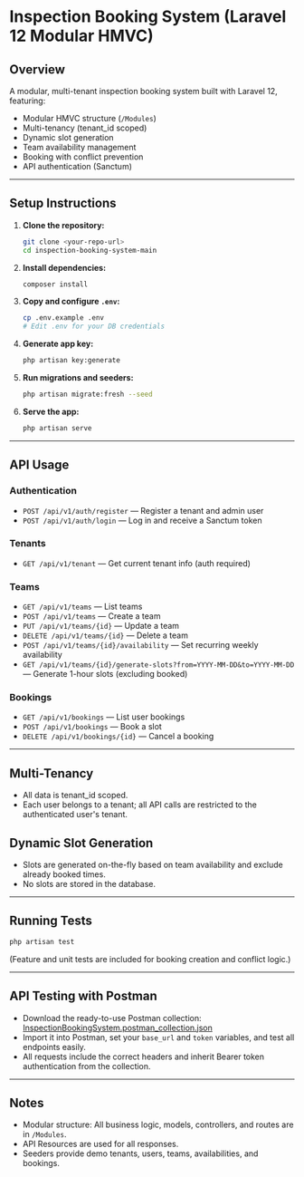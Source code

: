# Inspection Booking System (Laravel 12 Modular HMVC)

## Overview
A modular, multi-tenant inspection booking system built with Laravel 12, featuring:
- Modular HMVC structure (`/Modules`)
- Multi-tenancy (tenant_id scoped)
- Dynamic slot generation
- Team availability management
- Booking with conflict prevention
- API authentication (Sanctum)

---

## Setup Instructions

1. **Clone the repository:**
   ```bash
   git clone <your-repo-url>
   cd inspection-booking-system-main
   ```
2. **Install dependencies:**
   ```bash
   composer install
   ```
3. **Copy and configure `.env`:**
   ```bash
   cp .env.example .env
   # Edit .env for your DB credentials
   ```
4. **Generate app key:**
   ```bash
   php artisan key:generate
   ```
5. **Run migrations and seeders:**
   ```bash
   php artisan migrate:fresh --seed
   ```
6. **Serve the app:**
   ```bash
   php artisan serve
   ```

---

## API Usage

### **Authentication**
- `POST /api/v1/auth/register` — Register a tenant and admin user
- `POST /api/v1/auth/login` — Log in and receive a Sanctum token

### **Tenants**
- `GET /api/v1/tenant` — Get current tenant info (auth required)

### **Teams**
- `GET /api/v1/teams` — List teams
- `POST /api/v1/teams` — Create a team
- `PUT /api/v1/teams/{id}` — Update a team
- `DELETE /api/v1/teams/{id}` — Delete a team
- `POST /api/v1/teams/{id}/availability` — Set recurring weekly availability
- `GET /api/v1/teams/{id}/generate-slots?from=YYYY-MM-DD&to=YYYY-MM-DD` — Generate 1-hour slots (excluding booked)

### **Bookings**
- `GET /api/v1/bookings` — List user bookings
- `POST /api/v1/bookings` — Book a slot
- `DELETE /api/v1/bookings/{id}` — Cancel a booking

---

## Multi-Tenancy
- All data is tenant_id scoped.
- Each user belongs to a tenant; all API calls are restricted to the authenticated user's tenant.

## Dynamic Slot Generation
- Slots are generated on-the-fly based on team availability and exclude already booked times.
- No slots are stored in the database.

---

## Running Tests
```bash
php artisan test
```
(Feature and unit tests are included for booking creation and conflict logic.)

---

## API Testing with Postman
- Download the ready-to-use Postman collection: [InspectionBookingSystem.postman_collection.json](./InspectionBookingSystem.postman_collection.json)
- Import it into Postman, set your `base_url` and `token` variables, and test all endpoints easily.
- All requests include the correct headers and inherit Bearer token authentication from the collection.

---

## Notes
- Modular structure: All business logic, models, controllers, and routes are in `/Modules`.
- API Resources are used for all responses.
- Seeders provide demo tenants, users, teams, availabilities, and bookings.
